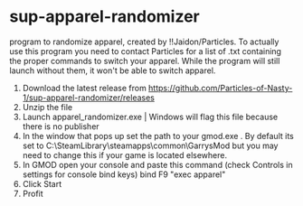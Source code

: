 # sup-apparel-randomizer
program to randomize apparel, created by !!Jaidon/Particles.
To actually use this program you need to contact Particles for a list of .txt containing the proper commands to switch your apparel. While the program will still launch without them, it won't be able to switch apparel.

1. Download the latest release from https://github.com/Particles-of-Nasty-1/sup-apparel-randomizer/releases
2. Unzip the file
3. Launch apparel_randomizer.exe | Windows will flag this file because there is no publisher
4. In the window that pops up set the path to your gmod.exe . By default its set to C:\SteamLibrary\steamapps\common\GarrysMod but you may need to change this if your game is located elsewhere.
5. In GMOD open your console and paste this command (check Controls in settings for console bind keys)
  bind F9 "exec apparel"
6. Click Start
7. Profit
